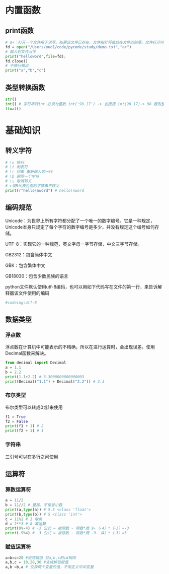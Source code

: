 # 内置函数

## print函数

```python
# a+：打开一个文件用于读写。如果该文件已存在，文件指针将会放在文件的结尾。文件打开时会是追加模式。如果该文件不存在，创建新文件用于读写。
fd = open("/Users/yud1/code/pycode/study/demo.txt","a+")
# 输入到文件当中
print("helloword",file=fd); 
fd.close()
# 不换行输出
print("a","b","c")
```

## 类型转换函数

```python
str()
int() # 字符串转int 必须为整数 int('98.17') -> 会报错 int(98.17)-> 98 截取整数部分
float()
```



# 基础知识

## 转义字符

```python
# \n 换行
# \t 制表符
# \r 回车 重新输入这一行
# \b 删除一个字符
# \\ 取消转义
# r或R代表后面的字符串不转义
print(r"hello\nword") # hello\nword
```



## 编码规范

Unicode：为世界上所有字符都分配了一个唯一的数字编号。它是一种规定，Unicode本身只规定了每个字符的数字编号是多少，并没有规定这个编号如何存储。

UTF-8：实现它的一种规范，英文字母一字节存储，中文三字节存储。

GB2312：包含简体中文

GBK：包含繁体中文

GB18030：包含少数民族的语言

python文件默认使用utf-8编码，也可以用如下代码写在文件的第一行，来告诉解释器该文件使用的编码

```py
#codeing:utf-8
```



## 数据类型

### 浮点数

浮点数在计算机中可能表示的不精确，所以在进行运算时，会出现误差。使用Decimal函数来解决。

```python
from decimal import Decimal
a = 1.1
b = 2.2
print(1.1+2.2) # 3.3000000000000003
print(Decimal("1.1") + Decimal("2.2")) # 3.3
```

### 布尔类型

布尔类型可以转成0或1来使用

```python
f1 = True
f2 = False
print(f1 + 1) # 2
print(f2 + 1) # 1
```

### 字符串

三引号可以在多行之间使用

## 运算符

### 算数运算符

```python
a = 11/2  
b = 11//2 # 整除，不保留小数
print(a,type(a)) # 5.5 <class 'float'>
print(b,type(b)) # 5 <class 'int'>
c = 11%2 # 1 取余
d = 2**3 # 8 幂运算
print(9%-4) # -3 公式 = 被除数 - 除数*商 9-（-4）*（-3）=-3
print(-9%4) #  3 公式 = 被除数 - 除数*商 -9-（4）*（-3）=3

```

### 赋值运算符

```python
a=b=c=20 #链式赋值 且a,b,c的id相同
a,b,c = 10,20,30 #支持解包赋值
a,b =b,a # 交换两个变量的值，不用定义中间变量
```

